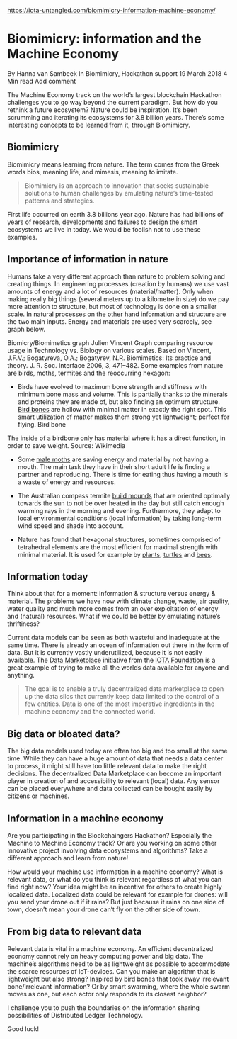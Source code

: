 https://iota-untangled.com/biomimicry-information-machine-economy/

# Biomimicry: information and the Machine Economy
By Hanna van Sambeek  In Biomimicry, Hackathon support  19 March 2018  4 Min read  Add comment 

The Machine Economy track on the world’s largest blockchain Hackathon challenges you to go way beyond the current paradigm. But how do you rethink a future ecosystem? Nature could be inspiration. It’s been scrumming and iterating its ecosystems for 3.8 billion years. There’s some interesting concepts to be learned from it, through Biomimicry.

## Biomimicry
Biomimicry means learning from nature. The term comes from the Greek words bios, meaning life, and mimesis, meaning to imitate.

> Biomimicry is an approach to innovation that seeks sustainable solutions to human challenges by emulating nature’s time-tested patterns and strategies.

First life occurred on earth 3.8 billions year ago. Nature has had billions of years of research, developments and failures to design the smart ecosystems we live in today. We would be foolish not to use these examples.

## Importance of information in nature
Humans take a very different approach than nature to problem solving and creating things. In engineering processes (creation by humans) we use vast amounts of energy and a lot of resources (material/matter). Only when making really big things (several meters up to a kilometre in size) do we pay more attention to structure, but most of technology is done on a smaller scale.  In natural processes on the other hand information and structure are the two main inputs. Energy and materials are used very scarcely, see graph below.

Biomicry/Biomimetics graph Julien Vincent
Graph comparing resource usage in Technology vs. Biology on various scales. Based on Vincent, J.F.V.; Bogatyreva, O.A.; Bogatyrev, N.R. Biomimetics: Its practice and theory. J. R. Soc. Interface 2006, 3, 471–482.
Some examples from nature are birds, moths, termites and the reoccurring hexagon:

- Birds have evolved to maximum bone strength and stiffness with minimum bone mass and volume. This is partially thanks to the minerals and proteins they are made of, but also finding an optimum structure. [Bird bones](http://www.andres.harris.cl/about/32-2/) are hollow with minimal matter in exactly the right spot. This smart utilization of matter makes them strong yet lightweight; perfect for flying.
Bird bone

The inside of a birdbone only has material where it has a direct function, in order to save weight. Source: Wikimedia

- Some [male moths](https://asknature.org/strategy/conserving-energy/) are saving energy and material by not having a mouth. The main task they have in their short adult life is finding a partner and reproducing. There is time for eating thus having a mouth is a waste of energy and resources.

- The Australian compass termite [build mounds](https://asknature.org/strategy/mound-passively-heatscools/#.WqeXcmbWAWo) that are oriented optimally towards the sun to not be over heated in the day but still catch enough warming rays in the morning and evening. Furthermore, they adapt to local environmental conditions (local information) by taking long-term wind speed and shade into account.

- Nature has found that hexagonal structures, sometimes comprised of tetrahedral elements are the most efficient for maximal strength  with minimal material. It is used for example by [plants](https://asknature.org/strategy/structures-optimize-material-use/#.WqeXz2bWAWo), [turtles](https://asknature.org/strategy/shapes-cover-curved-surfaces-efficiently/#.WqefmmbWAWo) and [bees](https://www.npr.org/sections/krulwich/2013/05/13/183704091/what-is-it-about-bees-and-hexagons).

## Information today
Think about that for a moment: information & structure versus energy & material. The problems we have now with climate change, waste, air quality, water quality and much more comes from an over exploitation of energy and (natural) resources. What if we could be better by emulating nature’s thriftiness?

Current data models can be seen as both wasteful and inadequate at the same time. There is already an ocean of information out there in the form of data. But it is currently vastly underutilized, because it is not easily available. The [Data Marketplace](https://data.iota.org/#/) initiative from the [IOTA Foundation](https://blog.iota.org/iota-data-marketplace-cb6be463ac7f) is a great example of trying to make all the worlds data available for anyone and anything.

> The goal is to enable a truly decentralized data marketplace to open up the data silos that currently keep data limited to the control of a few entities. Data is one of the most imperative ingredients in the machine economy and the connected world.

## Big data or bloated data?
The big data models used today are often too big and too small at the same time. While they can have a huge amount of data that needs a data center to process, it might still have too little relevant data to make the right decisions. The decentralized Data Marketplace can become an important player in creation of and accessibility to relevant (local) data. Any sensor can be placed everywhere and data collected can be bought easily by citizens or machines.

## Information in a machine economy
Are you participating in the Blockchaingers Hackathon? Especially the Machine to Machine Economy track? Or are you working on some other innovative project involving data ecosystems and algorithms? Take a different approach and learn from nature!

How would your machine use information in a machine economy? What is relevant data, or what do you think is relevant regardless of what you can find right now? Your idea might be an incentive for others to create highly localized data. Localized data could be relevant for example for drones: will you send your drone out if it rains? But just because it rains on one side of town, doesn’t mean your drone can’t fly on the other side of town.

## From big data to relevant data
Relevant data is vital in a machine economy. An efficient decentralized economy cannot rely on heavy computing power and big data. The machine’s algorithms need to be as lightweight as possible to accommodate the scarce resources of IoT-devices. Can you make an algorithm that is lightweight but also strong? Inspired by bird bones that took away irrelevant bone/irrelevant information? Or by smart swarming, where the whole swarm moves as one, but each actor only responds to its closest neighbor?

I challenge you to push the boundaries on the information sharing possibilities of Distributed Ledger Technology.

Good luck!
